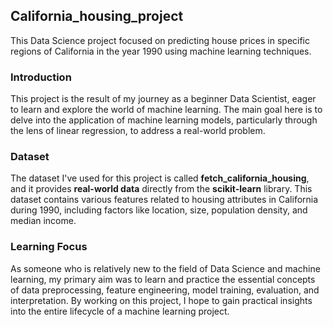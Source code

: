 ## California_housing_project
This Data Science project focused on predicting house prices in specific regions of California in the year 1990 using machine learning techniques.

### Introduction
This project is the result of my journey as a beginner Data Scientist, eager to learn and explore the world of machine learning. The main goal here is to delve into the application of machine learning models, particularly through the lens of linear regression, to address a real-world problem.

### Dataset
The dataset I've used for this project is called **fetch_california_housing**, and it provides **real-world data** directly from the **scikit-learn** library. This dataset contains various features related to housing attributes in California during 1990, including factors like location, size, population density, and median income.

### Learning Focus
As someone who is relatively new to the field of Data Science and machine learning, my primary aim was to learn and practice the essential concepts of data preprocessing, feature engineering, model training, evaluation, and interpretation. By working on this project, I hope to gain practical insights into the entire lifecycle of a machine learning project.

